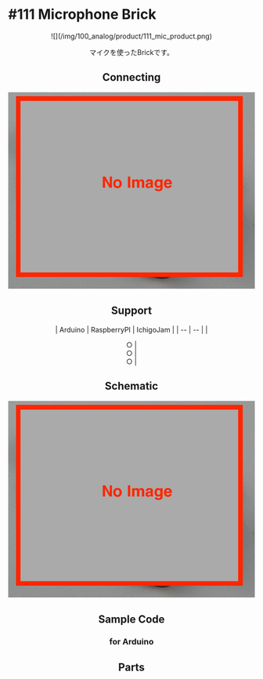 # #111 Microphone Brick

<center>![](/img/100_analog/product/111_mic_product.png)
<!--COLORME-->

マイクを使ったBrickです。

## Connecting
![](/img/100_analog/connect/111_mic_connect.png)

## Support
| Arduino | RaspberryPI | IchigoJam |
| -- | -- |
| <center>○ | <center>○ | <center>○ |

## Schematic
![](/img/100_analog/schematic/111_mic_schematic.png)

## Sample Code
### for Arduino

## Parts
